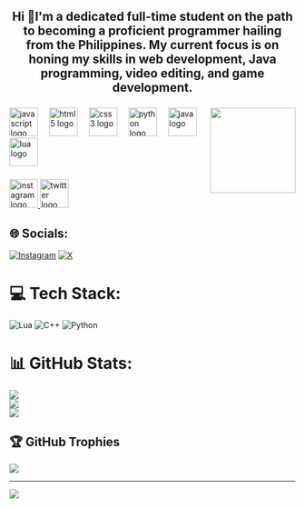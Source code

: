 <h2 align="center">Hi 👋I'm a dedicated full-time student on the path to becoming a proficient programmer hailing from the Philippines. My current focus is on honing my skills in web development, Java programming, video editing, and game development.</h2>

###

<img align="right" height="150" src="https://media.giphy.com/media/SSFfVBJ9EbF9DIZHEj/giphy.gif?cid=790b7611ss5ul12gloh0ksxtxrqcb8qpv8h3s76ye17kku7g&ep=v1_gifs_search&rid=giphy.gif&ct=g"  />

###

<div align="left">
  <img src="https://cdn.jsdelivr.net/gh/devicons/devicon/icons/javascript/javascript-original.svg" height="50" alt="javascript logo"  />
  <img width="12" />
  <img src="https://cdn.jsdelivr.net/gh/devicons/devicon/icons/html5/html5-original.svg" height="50" alt="html5 logo"  />
  <img width="12" />
  <img src="https://cdn.jsdelivr.net/gh/devicons/devicon/icons/css3/css3-original.svg" height="50" alt="css3 logo"  />
  <img width="12" />
  <img src="https://cdn.jsdelivr.net/gh/devicons/devicon/icons/python/python-original.svg" height="50" alt="python logo"  />
  <img width="12" />
  <img src="https://cdn.jsdelivr.net/gh/devicons/devicon/icons/java/java-original.svg" height="50" alt="java logo"  />
  <img width="12" />
  <img src="https://cdn.jsdelivr.net/gh/devicons/devicon/icons/lua/lua-original.svg" height="50" alt="lua logo"  />
</div>

###

<div align="left">
  <a href="https://www.instagram.com/purplechord_2001/" target="_blank">
    <img src="https://img.shields.io/static/v1?message=Instagram&logo=instagram&label=&color=E4405F&logoColor=white&labelColor=&style=for-the-badge" height="50" alt="instagram logo"  />
  </a>
  <a href="https://x.com/yoitsmemarky" target="_blank">
    <img src="https://img.shields.io/static/v1?message=Twitter&logo=twitter&label=&color=1DA1F2&logoColor=white&labelColor=&style=for-the-badge" height="50" alt="twitter logo"  />
  </a>
</div>


## 🌐 Socials:
[![Instagram](https://img.shields.io/badge/Instagram-%23E4405F.svg?logo=Instagram&logoColor=white)](https://instagram.com/purplechord_2001) [![X](https://img.shields.io/badge/X-black.svg?logo=X&logoColor=white)](https://x.com/yoitsmemarky) 

# 💻 Tech Stack:
![Lua](https://img.shields.io/badge/lua-%232C2D72.svg?style=for-the-badge&logo=lua&logoColor=white) ![C++](https://img.shields.io/badge/c++-%2300599C.svg?style=for-the-badge&logo=c%2B%2B&logoColor=white) ![Python](https://img.shields.io/badge/python-3670A0?style=for-the-badge&logo=python&logoColor=ffdd54)
# 📊 GitHub Stats:
![](https://github-readme-stats.vercel.app/api?username=marklacanaria&theme=dark&hide_border=false&include_all_commits=false&count_private=false)<br/>
![](https://github-readme-streak-stats.herokuapp.com/?user=marklacanaria&theme=dark&hide_border=false)<br/>
![](https://github-readme-stats.vercel.app/api/top-langs/?username=marklacanaria&theme=dark&hide_border=false&include_all_commits=false&count_private=false&layout=compact)

## 🏆 GitHub Trophies
![](https://github-profile-trophy.vercel.app/?username=marklacanaria&theme=radical&no-frame=false&no-bg=true&margin-w=4)

---
[![](https://visitcount.itsvg.in/api?id=marklacanaria&icon=0&color=0)](https://visitcount.itsvg.in)

<!-- Proudly created with GPRM ( https://gprm.itsvg.in ) -->
